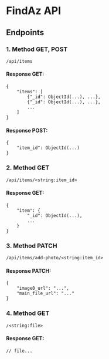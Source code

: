 # FindAz API
## Endpoints

### 1. Method GET, POST
    /api/items
#### Response GET:
    {
        "items": [
            {"_id": ObjectId(...), ...},
            {"_id": ObjectId(...), ...},
            ...
        ]
    }
#### Response POST:
    {
        "item_id": ObjectId(...)
    }
### 2. Method GET
    /api/items/<string:item_id>
#### Response GET:
    {
        "item": {
            "_id": ObjectId(...),
            ...
        }
    }
### 3. Method PATCH
    /api/items/add-photo/<string:item_id>
#### Response PATCH:
    {
        "image0_url": "...",
        "main_file_url": "..."
    }
### 4. Method GET
    /<string:file>
#### Response GET:
    // file...
